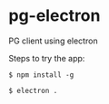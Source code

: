 # pg-electron
PG client using electron


Steps to try the app:

```
$ npm install -g

$ electron .
```
